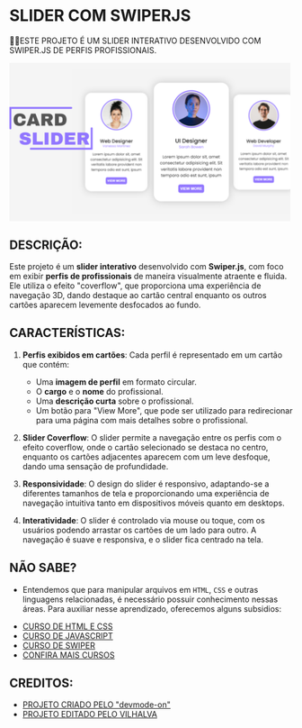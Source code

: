 # SLIDER COM SWIPERJS
👨‍💻ESTE PROJETO É UM SLIDER INTERATIVO DESENVOLVIDO COM SWIPER.JS DE PERFIS PROFISSIONAIS.

<img src="FOTO.png" align="center" width="500"> <br>

## DESCRIÇÃO:
Este projeto é um **slider interativo** desenvolvido com **Swiper.js**, com foco em exibir **perfis de profissionais** de maneira visualmente atraente e fluida. Ele utiliza o efeito "coverflow", que proporciona uma experiência de navegação 3D, dando destaque ao cartão central enquanto os outros cartões aparecem levemente desfocados ao fundo.

## CARACTERÍSTICAS:
1. **Perfis exibidos em cartões**: Cada perfil é representado em um cartão que contém:
   - Uma **imagem de perfil** em formato circular.
   - O **cargo** e o **nome** do profissional.
   - Uma **descrição curta** sobre o profissional.
   - Um botão para "View More", que pode ser utilizado para redirecionar para uma página com mais detalhes sobre o profissional.
   
2. **Slider Coverflow**: O slider permite a navegação entre os perfis com o efeito coverflow, onde o cartão selecionado se destaca no centro, enquanto os cartões adjacentes aparecem com um leve desfoque, dando uma sensação de profundidade.

3. **Responsividade**: O design do slider é responsivo, adaptando-se a diferentes tamanhos de tela e proporcionando uma experiência de navegação intuitiva tanto em dispositivos móveis quanto em desktops.

4. **Interatividade**: O slider é controlado via mouse ou toque, com os usuários podendo arrastar os cartões de um lado para outro. A navegação é suave e responsiva, e o slider fica centrado na tela.

## NÃO SABE?
- Entendemos que para manipular arquivos em `HTML`, `CSS` e outras linguagens relacionadas, é necessário possuir conhecimento nessas áreas. Para auxiliar nesse aprendizado, oferecemos alguns subsidios:
* [CURSO DE HTML E CSS](https://github.com/VILHALVA/CURSO-DE-HTML-E-CSS)
* [CURSO DE JAVASCRIPT](https://github.com/VILHALVA/CURSO-DE-JAVASCRIPT)
* [CURSO DE SWIPER](https://github.com/VILHALVA/CURSO-DE-SWIPER)
* [CONFIRA MAIS CURSOS](https://github.com/VILHALVA?tab=repositories&q=+topic:CURSO)

## CREDITOS:
- [PROJETO CRIADO PELO "devmode-on"](https://github.com/devmode-on/Card-Slider)
- [PROJETO EDITADO PELO VILHALVA](https://github.com/VILHALVA)
